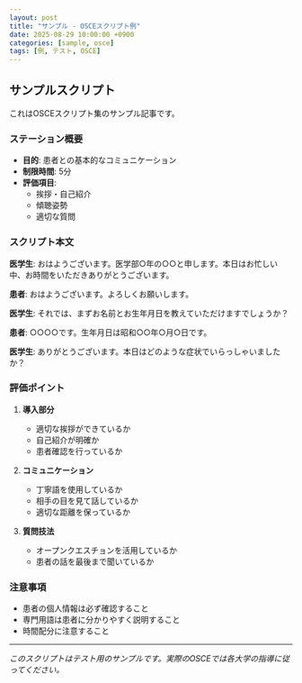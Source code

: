 ```yaml
---
layout: post
title: "サンプル - OSCEスクリプト例"
date: 2025-08-29 10:00:00 +0900
categories: [sample, osce]
tags: [例, テスト, OSCE]
---
```


## サンプルスクリプト

これはOSCEスクリプト集のサンプル記事です。

### ステーション概要

- **目的**: 患者との基本的なコミュニケーション
- **制限時間**: 5分
- **評価項目**: 
  - 挨拶・自己紹介
  - 傾聴姿勢
  - 適切な質問

### スクリプト本文

**医学生**: おはようございます。医学部○年の○○と申します。本日はお忙しい中、お時間をいただきありがとうございます。

**患者**: おはようございます。よろしくお願いします。

**医学生**: それでは、まずお名前とお生年月日を教えていただけますでしょうか？

**患者**: ○○○○です。生年月日は昭和○○年○月○日です。

**医学生**: ありがとうございます。本日はどのような症状でいらっしゃいましたか？

### 評価ポイント

1. **導入部分**
   - 適切な挨拶ができているか
   - 自己紹介が明確か
   - 患者確認を行っているか

2. **コミュニケーション**
   - 丁寧語を使用しているか
   - 相手の目を見て話しているか
   - 適切な距離を保っているか

3. **質問技法**
   - オープンクエスチョンを活用しているか
   - 患者の話を最後まで聞いているか

### 注意事項

- 患者の個人情報は必ず確認すること
- 専門用語は患者に分かりやすく説明すること
- 時間配分に注意すること

---

*このスクリプトはテスト用のサンプルです。実際のOSCEでは各大学の指導に従ってください。*
